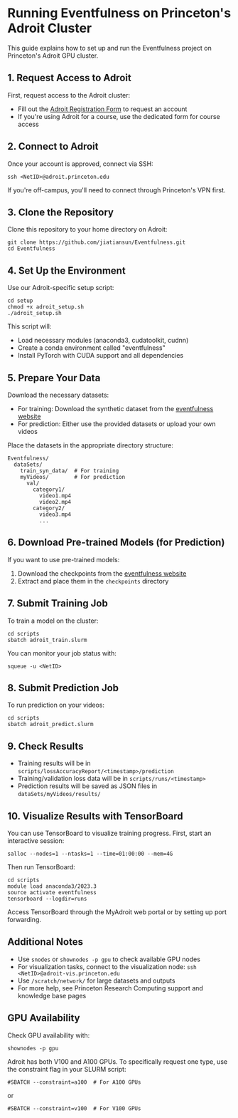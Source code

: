 # Running Eventfulness on Princeton's Adroit Cluster

This guide explains how to set up and run the Eventfulness project on Princeton's Adroit GPU cluster.

## 1. Request Access to Adroit

First, request access to the Adroit cluster:
- Fill out the [Adroit Registration Form](https://forms.rc.princeton.edu/registration/?q=adroit) to request an account
- If you're using Adroit for a course, use the dedicated form for course access

## 2. Connect to Adroit

Once your account is approved, connect via SSH:
```
ssh <NetID>@adroit.princeton.edu
```
If you're off-campus, you'll need to connect through Princeton's VPN first.

## 3. Clone the Repository

Clone this repository to your home directory on Adroit:
```
git clone https://github.com/jiatiansun/Eventfulness.git
cd Eventfulness
```

## 4. Set Up the Environment

Use our Adroit-specific setup script:
```
cd setup
chmod +x adroit_setup.sh
./adroit_setup.sh
```

This script will:
- Load necessary modules (anaconda3, cudatoolkit, cudnn)
- Create a conda environment called "eventfulness"
- Install PyTorch with CUDA support and all dependencies

## 5. Prepare Your Data

Download the necessary datasets:
- For training: Download the synthetic dataset from the [eventfulness website](https://www.cs.cornell.edu/abe/projects/eventfulness/)
- For prediction: Either use the provided datasets or upload your own videos

Place the datasets in the appropriate directory structure:
```
Eventfulness/
  dataSets/
    train_syn_data/  # For training
    myVideos/        # For prediction
      val/
        category1/
          video1.mp4
          video2.mp4
        category2/
          video3.mp4
          ...
```

## 6. Download Pre-trained Models (for Prediction)

If you want to use pre-trained models:
1. Download the checkpoints from the [eventfulness website](https://www.cs.cornell.edu/abe/projects/eventfulness/)
2. Extract and place them in the `checkpoints` directory

## 7. Submit Training Job

To train a model on the cluster:
```
cd scripts
sbatch adroit_train.slurm
```

You can monitor your job status with:
```
squeue -u <NetID>
```

## 8. Submit Prediction Job

To run prediction on your videos:
```
cd scripts
sbatch adroit_predict.slurm
```

## 9. Check Results

- Training results will be in `scripts/lossAccuracyReport/<timestamp>/prediction`
- Training/validation loss data will be in `scripts/runs/<timestamp>`
- Prediction results will be saved as JSON files in `dataSets/myVideos/results/`

## 10. Visualize Results with TensorBoard

You can use TensorBoard to visualize training progress. First, start an interactive session:
```
salloc --nodes=1 --ntasks=1 --time=01:00:00 --mem=4G
```

Then run TensorBoard:
```
cd scripts
module load anaconda3/2023.3
source activate eventfulness
tensorboard --logdir=runs
```

Access TensorBoard through the MyAdroit web portal or by setting up port forwarding.

## Additional Notes

- Use `snodes` or `shownodes -p gpu` to check available GPU nodes
- For visualization tasks, connect to the visualization node: `ssh <NetID>@adroit-vis.princeton.edu`
- Use `/scratch/network/` for large datasets and outputs
- For more help, see Princeton Research Computing support and knowledge base pages

## GPU Availability

Check GPU availability with:
```
shownodes -p gpu
```

Adroit has both V100 and A100 GPUs. To specifically request one type, use the constraint flag in your SLURM script:
```
#SBATCH --constraint=a100  # For A100 GPUs
```
or
```
#SBATCH --constraint=v100  # For V100 GPUs
```
